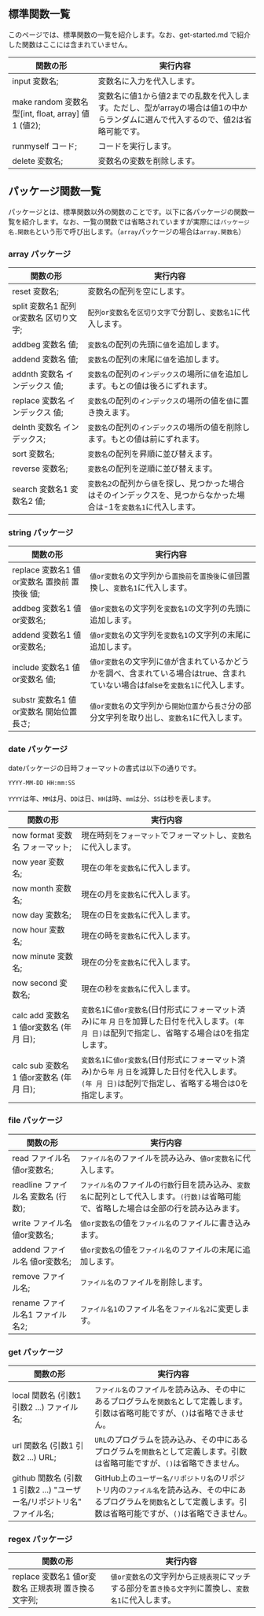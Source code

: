 標準関数一覧
---
このページでは、標準関数の一覧を紹介します。なお、get-started.md で紹介した関数はここには含まれていません。

| 関数の形 | 実行内容 |
| --- | --- |
| input 変数名; | 変数名に入力を代入します。 |
| make random 変数名 型[int, float, array] 値1 (値2); | 変数名に値1から値2までの乱数を代入します。ただし、型がarrayの場合は値1の中からランダムに選んで代入するので、値2は省略可能です。 |
| runmyself コード; | コードを実行します。 |
| delete 変数名; | 変数名の変数を削除します。 |

パッケージ関数一覧
---
パッケージとは、標準関数以外の関数のことです。以下に各パッケージの関数一覧を紹介します。なお、一覧の関数では省略されていますが実際には``パッケージ名.関数名``という形で呼び出します。（``array``パッケージの場合は``array.関数名``）

### array パッケージ
| 関数の形 | 実行内容 |
| --- | --- |
| reset 変数名; | 変数名の配列を空にします。 |
| split 変数名1 配列or変数名 区切り文字; | ``配列or変数名``を``区切り文字``で分割し、``変数名1``に代入します。 |
| addbeg 変数名 値; | ``変数名``の配列の先頭に``値``を追加します。 |
| addend 変数名 値; | ``変数名``の配列の末尾に``値``を追加します。 |
| addnth 変数名 インデックス 値; | ``変数名``の配列の``インデックス``の場所に``値``を追加します。もとの値は後ろにずれます。 |
| replace 変数名 インデックス 値; | ``変数名``の配列の``インデックス``の場所の値を``値``に置き換えます。 |
| delnth 変数名 インデックス; | ``変数名``の配列の``インデックス``の場所の値を削除します。もとの値は前にずれます。 |
| sort 変数名; | ``変数名``の配列を昇順に並び替えます。 |
| reverse 変数名; | ``変数名``の配列を逆順に並び替えます。 |
| search 変数名1 変数名2 値; | ``変数名2``の配列から``値``を探し、見つかった場合はそのインデックスを、見つからなかった場合は-1を``変数名1``に代入します。 |

### string パッケージ
| 関数の形 | 実行内容 |
| --- | --- |
| replace 変数名1 値or変数名 置換前 置換後 値; | ``値or変数名``の文字列から``置換前``を``置換後``に``値``回置換し、``変数名1``に代入します。 |
| addbeg 変数名1 値or変数名; | ``値or変数名``の文字列を``変数名1``の文字列の先頭に追加します。 |
| addend 変数名1 値or変数名; | ``値or変数名``の文字列を``変数名1``の文字列の末尾に追加します。 |
| include 変数名1 値or変数名 値; | ``値or変数名``の文字列に``値``が含まれているかどうかを調べ、含まれている場合はtrue、含まれていない場合はfalseを``変数名1``に代入します。 |
| substr 変数名1 値or変数名 開始位置 長さ; | ``値or変数名``の文字列から``開始位置``から``長さ``分の部分文字列を取り出し、``変数名1``に代入します。 |

### date パッケージ
dateパッケージの日時フォーマットの書式は以下の通りです。
```
YYYY-MM-DD HH:mm:SS
```
``YYYY``は年、``MM``は月、``DD``は日、``HH``は時、``mm``は分、``SS``は秒を表します。

| 関数の形 | 実行内容 |
| --- | --- |
| now format 変数名 フォーマット; | 現在時刻を``フォーマット``でフォーマットし、``変数名``に代入します。 |
| now year 変数名; | 現在の年を``変数名``に代入します。 |
| now month 変数名; | 現在の月を``変数名``に代入します。 |
| now day 変数名; | 現在の日を``変数名``に代入します。 |
| now hour 変数名; | 現在の時を``変数名``に代入します。 |
| now minute 変数名; | 現在の分を``変数名``に代入します。 |
| now second 変数名; | 現在の秒を``変数名``に代入します。 |
| calc add 変数名1 値or変数名 (年 月 日); | ``変数名1``に``値or変数名``(日付形式にフォーマット済み)に``年`` ``月`` ``日``を加算した日付を代入します。``(年 月 日)``は配列で指定し、省略する場合は0を指定します。 |
| calc sub 変数名1 値or変数名 (年 月 日); | ``変数名1``に``値or変数名``(日付形式にフォーマット済み)から``年`` ``月`` ``日``を減算した日付を代入します。``(年 月 日)``は配列で指定し、省略する場合は0を指定します。 |

### file パッケージ
| 関数の形 | 実行内容 |
| --- | --- |
| read ファイル名 値or変数名; | ``ファイル名``のファイルを読み込み、``値or変数名``に代入します。 |
| readline ファイル名 変数名 (行数); | ``ファイル名``のファイルの``行数``行目を読み込み、``変数名``に配列として代入します。``(行数)``は省略可能で、省略した場合は全部の行を読み込みます。 |
| write ファイル名 値or変数名; | ``値or変数名``の値を``ファイル名``のファイルに書き込みます。 |
| addend ファイル名 値or変数名; | ``値or変数名``の値を``ファイル名``のファイルの末尾に追加します。 |
| remove ファイル名; | ``ファイル名``のファイルを削除します。 |
| rename ファイル名1 ファイル名2; | ``ファイル名1``のファイル名を``ファイル名2``に変更します。 |

### get パッケージ
| 関数の形 | 実行内容 |
| --- | --- |
| local 関数名 (引数1 引数2 ...) ファイル名; | ``ファイル名``のファイルを読み込み、その中にあるプログラムを``関数名``として定義します。引数は省略可能ですが、``()``は省略できません。 |
| url 関数名 (引数1 引数2 ...) URL; | ``URL``のプログラムを読み込み、その中にあるプログラムを``関数名``として定義します。引数は省略可能ですが、``()``は省略できません。 |
| github 関数名 (引数1 引数2 ...) "ユーザー名/リポジトリ名" ファイル名; | GitHub上の``ユーザー名/リポジトリ名``のリポジトリ内の``ファイル名``を読み込み、その中にあるプログラムを``関数名``として定義します。引数は省略可能ですが、``()``は省略できません。 |

### regex パッケージ
| 関数の形 | 実行内容 |
| --- | --- |
| replace 変数名1 値or変数名 正規表現 置き換る文字列; | ``値or変数名``の文字列から``正規表現``にマッチする部分を``置き換る文字列``に置換し、``変数名1``に代入します。 |